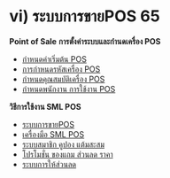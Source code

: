 # vi)    ระบบการขายPOS  65

**Point of Sale** **การตั้งค่าระบบและกำนดเครื่อง POS**

  * [กำหนดค่าเริ่มต้น POS](http://www.smlaccount.com/manual/?page_id=303)
  * [การกำหนดรหัสเครื่อง POS](http://www.smlaccount.com/manual/?page_id=307)
  * [กำหนดคุณสมบัติเครื่อง POS](http://www.smlaccount.com/manual/?page_id=311)
  * [ กำหนดพนักงาน การใช้งาน POS](http://www.smlaccount.com/manual/?page_id=315)

**วิธีการใช้งาน SML POS**

  * [ ระบบการขายPOS](http://www.smlaccount.com/manual/?page_id=324)
  * [ เครื่องมือ SML POS](http://www.smlaccount.com/manual/?page_id=320)
  * [ระบบสมาชิก คูปอง แต้มสะสม](http://www.smlaccount.com/manual/?page_id=172)
  * [ โปรโมชั่น ของแถม ส่วนลด ราคา](http://www.smlaccount.com/manual/?page_id=176)
  * [ ระบบการให้ส่วนลด](http://www.smlaccount.com/manual/?page_id=356)



